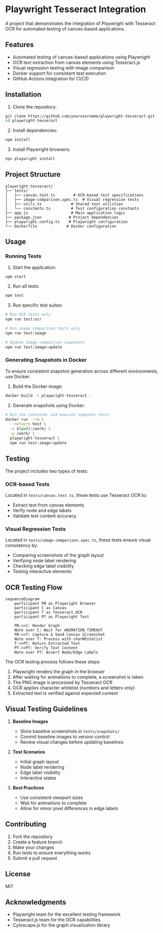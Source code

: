 # Playwright Tesseract Integration

A project that demonstrates the integration of Playwright with Tesseract OCR for automated testing of canvas-based applications.

## Features

- Automated testing of canvas-based applications using Playwright
- OCR text extraction from canvas elements using Tesseract.js
- Visual regression testing with image comparison
- Docker support for consistent test execution
- GitHub Actions integration for CI/CD

## Installation

1. Clone the repository:
```bash
git clone https://github.com/yourusername/playwright-tesseract.git
cd playwright-tesseract
```

2. Install dependencies:
```bash
npm install
```

3. Install Playwright browsers:
```bash
npx playwright install
```

## Project Structure

```
playwright-tesseract/
├── tests/
│   ├── canvas.test.ts        # OCR-based test specifications
│   ├── image-comparison.spec.ts  # Visual regression tests
│   ├── utils.ts             # Shared test utilities
│   └── constants.ts         # Test configuration constants
├── app.js                   # Main application logic
├── package.json            # Project dependencies
├── playwright.config.ts    # Playwright configuration
└── Dockerfile             # Docker configuration
```

## Usage

### Running Tests

1. Start the application:
```bash
npm start
```

2. Run all tests:
```bash
npm test
```

3. Run specific test suites:
```bash
# Run OCR tests only
npm run test:ocr

# Run image comparison tests only
npm run test:image

# Update image comparison snapshots
npm run test:image:update
```

### Generating Snapshots in Docker

To ensure consistent snapshot generation across different environments, use Docker:

1. Build the Docker image:
```bash
docker build -t playwright-tesseract .
```

2. Generate snapshots using Docker:
```bash
# Run the container and execute snapshot tests
docker run --rm \
  --network host \
  -v $(pwd):/work/ \
  -w /work/ \
  playwright-tesseract \
  npm run test:image:update
```

## Testing

The project includes two types of tests:

### OCR-based Tests
Located in `tests/canvas.test.ts`, these tests use Tesseract OCR to:
- Extract text from canvas elements
- Verify node and edge labels
- Validate text content accuracy

### Visual Regression Tests
Located in `tests/image-comparison.spec.ts`, these tests ensure visual consistency by:
- Comparing screenshots of the graph layout
- Verifying node label rendering
- Checking edge label visibility
- Testing interactive elements

## OCR Testing Flow

```mermaid
sequenceDiagram
    participant PB as Playwright Browser
    participant C as Canvas
    participant T as Tesseract OCR
    participant PT as Playwright Test

    PB->>C: Render Graph
    Note over C: Wait for ANIMATION_TIMEOUT
    PB->>T: Capture & Send Canvas Screenshot
    Note over T: Process with charWhitelist
    T->>PT: Return Extracted Text
    PT->>PT: Verify Text Content
    Note over PT: Assert Node/Edge Labels
```

The OCR testing process follows these steps:
1. Playwright renders the graph in the browser
2. After waiting for animations to complete, a screenshot is taken
3. The PNG image is processed by Tesseract OCR
4. OCR applies character whitelist (numbers and letters only)
5. Extracted text is verified against expected content

## Visual Testing Guidelines

1. **Baseline Images**
   - Store baseline screenshots in `tests/snapshots/`
   - Commit baseline images to version control
   - Review visual changes before updating baselines

2. **Test Scenarios**
   - Initial graph layout
   - Node label rendering
   - Edge label visibility
   - Interactive states

3. **Best Practices**
   - Use consistent viewport sizes
   - Wait for animations to complete
   - Allow for minor pixel differences in edge labels

## Contributing

1. Fork the repository
2. Create a feature branch
3. Make your changes
4. Run tests to ensure everything works
5. Submit a pull request

## License

MIT

## Acknowledgments

- Playwright team for the excellent testing framework
- Tesseract.js team for the OCR capabilities
- Cytoscape.js for the graph visualization library 